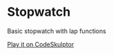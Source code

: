 # Stopwatch

Basic stopwatch with lap functions

[Play it on CodeSkulptor](http://www.codeskulptor.org/#user38_oiPyBlY0gDuyXkY.py)
